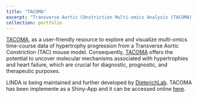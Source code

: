 ```yaml
---
title: "TACOMA"
excerpt: "Transverse Aortic COnstriction Multi-omics Analysis (TACOMA) uncovers pathophysiological cardiac molecular mechanisms<br/><img src='/images/tac_workflow.png'>"
collection: portfolio
---
```


[TACOMA](https://shiny.dieterichlab.org/app/tacoma), as a user-friendly resource to explore and visualize multi-omics time-course data of hypertrophy progression from a Transverse Aortic Constriction (TAC) mouse model. Consequently, [TACOMA](https://shiny.dieterichlab.org/app/tacoma) offers the potential to uncover molecular mechanisms associated with hypertrophies and heart failure, which are crucial for diagnostic, prognostic, and therapeutic purposes.

LINDA is being maintained and further developed by [DieterichLab](https://github.com/dieterich-lab/). TACOMA has been implemente as a Shiny-App and it can be accessed online [here](https://shiny.dieterichlab.org/app/tacoma).
